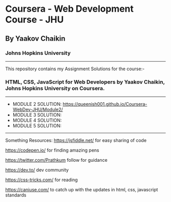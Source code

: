 # Coursera - Web Development Course - JHU
## By Yaakov Chaikin
### Johns Hopkins University
------------------------------------------------------------------------------------------------------------

This repository contains my Assignment Solutions for the course:-
### HTML, CSS, JavaScript for Web Developers by Yaakov Chaikin, Johns Hopkins University on Coursera.

------------------------------------------------------------------------------------------------------------

* MODULE 2 SOLUTION: https://queenish001.github.io/Coursera-WebDev-JHU/Module2/
* MODULE 3 SOLUTION:
* MODULE 4 SOLUTION: 
* MODULE 5 SOLUTION:

-----------------------------------------------------------------------------------------------------------


Something Resources: 
https://jsfiddle.net/ 
   for easy sharing of code
   
https://codepen.io/
for finding amazing pens

https://twitter.com/Prathkum 
follow for guidance

https://dev.to/ 
dev community

https://css-tricks.com/ 
for reading

https://caniuse.com/ 
to catch up with the updates in html, css, javascript standards


